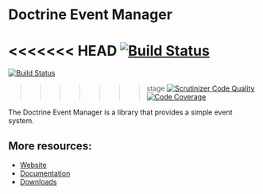 # Doctrine Event Manager

<<<<<<< HEAD
[![Build Status](https://github.com/doctrine/event-manager/workflows/Continuous%20Integration/badge.svg)](https://github.com/doctrine/event-manager/actions)
=======
[![Build Status](https://travis-ci.org/doctrine/event-manager.svg)](https://travis-ci.org/doctrine/event-manager)
>>>>>>> stage
[![Scrutinizer Code Quality](https://scrutinizer-ci.com/g/doctrine/event-manager/badges/quality-score.png?b=master)](https://scrutinizer-ci.com/g/doctrine/event-manager/?branch=master)
[![Code Coverage](https://scrutinizer-ci.com/g/doctrine/event-manager/badges/coverage.png?b=master)](https://scrutinizer-ci.com/g/doctrine/event-manager/?branch=master)

The Doctrine Event Manager is a library that provides a simple event system.

## More resources:

* [Website](https://www.doctrine-project.org/)
* [Documentation](https://www.doctrine-project.org/projects/doctrine-event-manager/en/latest/)
* [Downloads](https://github.com/doctrine/event-manager/releases)
